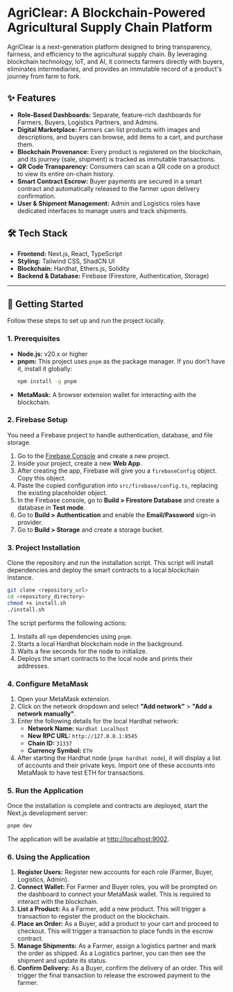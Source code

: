 # AgriClear: A Blockchain-Powered Agricultural Supply Chain Platform

AgriClear is a next-generation platform designed to bring transparency, fairness, and efficiency to the agricultural supply chain. By leveraging blockchain technology, IoT, and AI, it connects farmers directly with buyers, eliminates intermediaries, and provides an immutable record of a product's journey from farm to fork.

## ✨ Features

- **Role-Based Dashboards:** Separate, feature-rich dashboards for Farmers, Buyers, Logistics Partners, and Admins.
- **Digital Marketplace:** Farmers can list products with images and descriptions, and buyers can browse, add items to a cart, and purchase them.
- **Blockchain Provenance:** Every product is registered on the blockchain, and its journey (sale, shipment) is tracked as immutable transactions.
- **QR Code Transparency:** Consumers can scan a QR code on a product to view its entire on-chain history.
- **Smart Contract Escrow:** Buyer payments are secured in a smart contract and automatically released to the farmer upon delivery confirmation.
- **User & Shipment Management:** Admin and Logistics roles have dedicated interfaces to manage users and track shipments.

## 🛠️ Tech Stack

- **Frontend:** Next.js, React, TypeScript
- **Styling:** Tailwind CSS, ShadCN UI
- **Blockchain:** Hardhat, Ethers.js, Solidity
- **Backend & Database:** Firebase (Firestore, Authentication, Storage)

---

## 🚀 Getting Started

Follow these steps to set up and run the project locally.

### 1. Prerequisites

- **Node.js:** v20.x or higher
- **pnpm:** This project uses `pnpm` as the package manager. If you don't have it, install it globally:
  ```bash
  npm install -g pnpm
  ```
- **MetaMask:** A browser extension wallet for interacting with the blockchain.

### 2. Firebase Setup

You need a Firebase project to handle authentication, database, and file storage.

1.  Go to the [Firebase Console](https://console.firebase.google.com/) and create a new project.
2.  Inside your project, create a new **Web App**.
3.  After creating the app, Firebase will give you a `firebaseConfig` object. Copy this object.
4.  Paste the copied configuration into `src/firebase/config.ts`, replacing the existing placeholder object.
5.  In the Firebase console, go to **Build > Firestore Database** and create a database in **Test mode**.
6.  Go to **Build > Authentication** and enable the **Email/Password** sign-in provider.
7.  Go to **Build > Storage** and create a storage bucket.

### 3. Project Installation

Clone the repository and run the installation script. This script will install dependencies and deploy the smart contracts to a local blockchain instance.

```bash
git clone <repository_url>
cd <repository_directory>
chmod +x install.sh
./install.sh
```

The script performs the following actions:
1.  Installs all `npm` dependencies using `pnpm`.
2.  Starts a local Hardhat blockchain node in the background.
3.  Waits a few seconds for the node to initialize.
4.  Deploys the smart contracts to the local node and prints their addresses.

### 4. Configure MetaMask

1.  Open your MetaMask extension.
2.  Click on the network dropdown and select **"Add network"** > **"Add a network manually"**.
3.  Enter the following details for the local Hardhat network:
    *   **Network Name:** `Hardhat Localhost`
    *   **New RPC URL:** `http://127.0.0.1:8545`
    *   **Chain ID:** `31337`
    *   **Currency Symbol:** `ETH`
4.  After starting the Hardhat node (`pnpm hardhat node`), it will display a list of accounts and their private keys. Import one of these accounts into MetaMask to have test ETH for transactions.

### 5. Run the Application

Once the installation is complete and contracts are deployed, start the Next.js development server:

```bash
pnpm dev
```

The application will be available at [http://localhost:9002](http://localhost:9002).

### 6. Using the Application

1.  **Register Users:** Register new accounts for each role (Farmer, Buyer, Logistics, Admin).
2.  **Connect Wallet:** For Farmer and Buyer roles, you will be prompted on the dashboard to connect your MetaMask wallet. This is required to interact with the blockchain.
3.  **List a Product:** As a Farmer, add a new product. This will trigger a transaction to register the product on the blockchain.
4.  **Place an Order:** As a Buyer, add a product to your cart and proceed to checkout. This will trigger a transaction to place funds in the escrow contract.
5.  **Manage Shipments:** As a Farmer, assign a logistics partner and mark the order as shipped. As a Logistics partner, you can then see the shipment and update its status.
6.  **Confirm Delivery:** As a Buyer, confirm the delivery of an order. This will trigger the final transaction to release the escrowed payment to the farmer.
